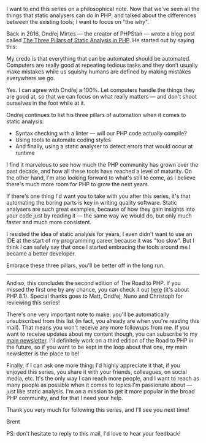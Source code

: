 I want to end this series on a philosophical note. Now that we've seen all the things that static analysers can do in PHP, and talked about the differences between the existing tools; I want to focus on "the why".

Back in 2016, Ondřej Mirtes — the creator of PHPStan — wrote a blog post called [The Three Pillars of Static Analysis in PHP](https://phpstan.org/blog/three-pillars-of-static-analysis-in-php). He started out by saying this:

<div class="quote">

My credo is that everything that can be automated should be automated. Computers are really good at repeating tedious tasks and they don’t usually make mistakes while us squishy humans are defined by making mistakes everywhere we go.
</div>

Yes. I can agree with Ondřej a 100%. Let computers handle the things they are good at, so that we can focus on what really matters — and don't shoot ourselves in the foot while at it.

Ondřej continues to list his three pillars of automation when it comes to static analysis:

- Syntax checking with a linter — will our PHP code actually compile?
- Using tools to automate coding styles
- And finally, using a static analyser to detect errors that would occur at runtime

I find it marvelous to see how much the PHP community has grown over the past decade, and how all these tools have reached a level of maturity. On the other hand, I'm also looking forward to what's still to come, as I believe there's much more room for PHP to grow the next years.

If there's one thing I'd want you to take with you after this series, it's that automating the boring parts is key in writing quality software. Static analysers are such great examples, because of how they gain insights into your code just by reading it — the same way we would do, but only much faster and much more consistent.

I resisted the idea of static analysis for years, I even didn't want to use an IDE at the start of my programming career because it was "too slow". But I think I can safely say that once I started embracing the tools around me I became a better developer.

Embrace these three pillars, you'll be better off in the long run.

---

And so, this concludes the second edition of The Road to PHP. If you missed the first one by any chance, you can check it out [here](https://road-to-php.com/) (it's about PHP 8.1). Special thanks goes to Matt, Ondřej, Nuno and Christoph for reviewing this series!

There's one very important note to make: you'll be automatically unsubscribed from this list (in fact, you already are when you're reading this mail). That means you won't receive any more followups from me. If you want to receive updates about my content though, you can subscribe to my [main newsletter](https://stitcher.io/mail). I'll definitely work on a third edition of the Road to PHP in the future, so if you want to be kept in the loop about that one, my main newsletter is the place to be!

Finally, if I can ask one more thing: I'd highly appreciate it that, if you enjoyed this series, you share it with your friends, colleagues, on social media, etc. It's the only way I can reach more people, and I want to reach as many people as possible when it comes to topics I'm passionate about — just like static analysis. I'm on a mission to get it more popular in the broad PHP community, and for that I need your help.

Thank you very much for following this series, and I'll see you next time!

Brent

PS: don't hesitate to reply to this mail, I'd love to hear your feedback!
